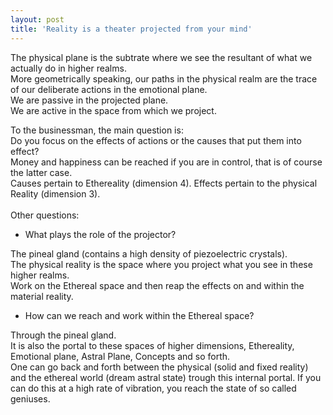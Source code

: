 ```yaml
---
layout: post
title: 'Reality is a theater projected from your mind'
---
```


The physical plane is the subtrate where we see the resultant of what we actually do in higher realms.<br>
More geometrically speaking, our paths in the physical realm are the trace of our deliberate actions in the emotional plane.<br>
We are passive in the projected plane.<br>
We are active in the space from which we project.<br>

To the businessman, the main question is: <br>
Do you focus on the effects of actions or the causes that put them into effect?<br>
Money and happiness can be reached if you are in control, that is of course the latter case.<br>
Causes pertain to Ethereality (dimension 4). Effects pertain to the physical Reality (dimension 3).
<br><br>
Other questions:

- What plays the role of the projector?

The pineal gland (contains a high density of piezoelectric crystals).<br>
The physical reality is the space where you project what you see in these higher realms.<br>
Work on the Ethereal space and then reap the effects on and within the material reality.<br>

- How can we reach and work within the Ethereal space?
 
Through the pineal gland.<br>
It is also the portal to these spaces of higher dimensions, Ethereality, Emotional plane, Astral Plane, Concepts and so forth.
<br> 
One can go back and forth between the physical (solid and fixed reality) and the ethereal world (dream astral state) trough this internal portal.
If you can do this at a high rate of vibration, you reach the state of so called geniuses.


